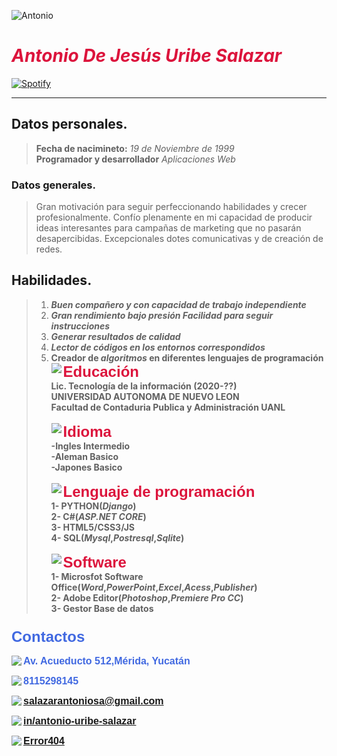 ![Antonio](https://lh3.googleusercontent.com/QzJYVmZH1LUnXxq7qVS5-tEHEnypxSl9-KYse69hwtd7TRVjn814WHHc2Za5rHzP-tloY7OFGV0TOLiMWoQ-M0qRmYMxX9R_bHeb3iT0VqPovk9bIuhSNbp6r8LTYw-UPOuOtW08RwE=w2400 "Antonio")
# **<font color="Crimson">_Antonio De Jesús Uribe Salazar_</font>**
[![Spotify](https://dfdsfdsfdfssssssss.vercel.app/api/spotify)](https://open.spotify.com/user/antonio54w)


***
## Datos personales.
>__Fecha de nacimineto:__ _19 de Noviembre de 1999_<br>
>__Programador y desarrollador__ _Aplicaciones Web_
### Datos generales.
>Gran motivación para seguir perfeccionando habilidades y crecer profesionalmente. Confío plenamente en mi capacidad de producir ideas interesantes para campañas de marketing que no pasarán desapercibidas.
Excepcionales dotes comunicativas y de creación de redes.
## Habilidades.
> 1. __*Buen compañero y con capacidad de trabajo independiente*__
> 2. __*Gran rendimiento bajo presión Facilidad para seguir instrucciones*__
> 3. __*Generar resultados de calidad*__
> 4. __*Lector de códigos en los entornos correspondidos*__
> 5. __Creador  de *algoritmos* en diferentes lenguajes de programación__
<img src="https://img.icons8.com/ios/100/000000/graduation-cap.png" align="left"><font FACE="helvetica" SIZE=5 color="Crimson"><b>Educación<b></font><br>Lic. Tecnología de la información (2020-??)<br>UNIVERSIDAD AUTONOMA DE NUEVO LEON<br>__Facultad de Contaduria Publica y Administración UANL__<br>
<br><img src="https://img.icons8.com/ios/100/000000/language.png" align="left"><font FACE="helvetica" SIZE=5 color="Crimson"><b>Idioma<b></font><br>__-Ingles Intermedio__<br>__-Aleman Basico__<br>__-Japones Basico__<br>
<br><img src="https://img.icons8.com/ios/100/000000/developer--v1.png" align="left"><font FACE="helvetica" SIZE=5 color="Crimson"><b>Lenguaje de programación<b></font><br> __1- PYTHON__(_Django_)<BR> __2- C#__(_ASP.NET CORE_)<br>__3- HTML5/CSS3/JS__<br>__4- SQL__(_Mysql_,_Postresql_,_Sqlite_)<br>
<br><img src="https://img.icons8.com/ios/100/000000/tv-show.png" align="left"><font FACE="helvetica" SIZE=5 color="Crimson"><b>Software<b></font><br> __1- Microsfot Software Office__(_Word_,_PowerPoint_,_Excel_,_Acess_,_Publisher_)<BR> __2- Adobe Editor__(_Photoshop_,_Premiere Pro CC_)<br>__3- Gestor Base de datos__<br>

### <font FACE="helvetica" SIZE=5 color="RoyalBlue"> Contactos</font><br>

<img src="https://img.icons8.com/material-outlined/24/000000/address.png" align="left"><font FACE="helvetica" SIZE=3 color="RoyalBlue"><b>Av. Acueducto 512,Mérida, Yucatán<b></font><br>


<img src="https://img.icons8.com/material-outlined/24/000000/whatsapp--v5.png" align="left"><font FACE="helvetica" SIZE=3 color="RoyalBlue"><b> 8115298145<b></font>


    

<img src="https://img.icons8.com/material-rounded/24/000000/find-email.png" align="left"><font FACE="helvetica" SIZE=3 color="RoyalBlue"><b>salazarantoniosa@gmail.com<b></font>


<img src="https://img.icons8.com/material-outlined/24/000000/linkedin--v1.png" align="left"><font FACE="helvetica" SIZE=3 color="RoyalBlue"><b>[ __in/antonio-uribe-salazar__](https://www.linkedin.com/in/antonio-uribe-salazar-ab8545213/)<b></font>

    
    
<img src="https://img.icons8.com/material-outlined/24/000000/github.png" align="left"><font FACE="helvetica" SIZE=3 color="RoyalBlue"><b>[__Error404__](https://github.com/AntonioUribe)<b></font>
